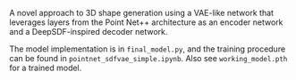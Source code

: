 A novel approach to 3D shape generation using a VAE-like network that leverages layers from the Point Net++ architecture as an encoder network and a DeepSDF-inspired decoder network.

The model implementation is in `final_model.py`, and the training procedure can be found in `pointnet_sdfvae_simple.ipynb`. Also see `working_model.pth` for a trained model.
